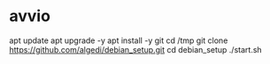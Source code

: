 # avvio

apt update
apt upgrade -y
apt install -y git
cd /tmp
git clone https://github.com/algedi/debian_setup.git
cd debian_setup
./start.sh

